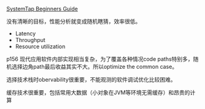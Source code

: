[SystemTap Beginners Guide](https://access.redhat.com/documentation/en-us/red_hat_enterprise_linux/7/html-single/systemtap_beginners_guide/index)

没有清晰的目标，性能分析就变成随机瞎猜，效率很低。
- Latency
- Throughput
- Resource utilization

p156
现代应用软件内部实现相当复杂，为了覆盖各种情况code paths特别多，随机选择边角path最后收益其实不大。所以optimize the common case。

选择技术栈时obervability很重要，不能观测的软件调试优化比较困难。

缓存技术很重要，包括常用大数据（小对象在JVM等环境无需缓存）和昂贵的计算